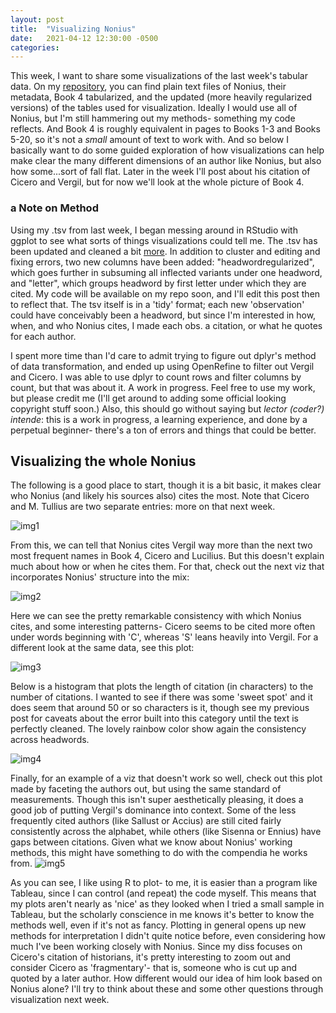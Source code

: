 ```yaml
---
layout: post
title:  "Visualizing Nonius"
date:   2021-04-12 12:30:00 -0500
categories: 
---
```



This week, I want to share some visualizations of the last week's tabular data. On my [repository](https://github.com/evacarrara/republatfrags), you can find plain text files of Nonius, their metadata, Book 4 tabularized, and the updated (more heavily regularized versions) of the tables used for visualization. Ideally I would use all of Nonius, but I'm still hammering out my methods- something my code reflects. And Book 4 is roughly equivalent in pages to Books 1-3 and Books 5-20, so it's not a *small* amount of text to work with. And so below I basically want to do some guided exploration of how visualizations can help make clear the many different dimensions of an author like Nonius, but also how some...sort of fall flat. Later in the week I'll post about his citation of Cicero and Vergil, but for now we'll look at the whole picture of Book 4. 


### a Note on Method

Using my .tsv from last week, I began messing around in RStudio with ggplot to see what sorts of things visualizations could tell me. The .tsv has been updated and cleaned a bit [more](https://github.com/evacarrara/republatfrags/blob/main/Tabular%20Nonius/nonm_bk4_4_11.tsv). In addition to cluster and editing and fixing errors, two new columns have been added: "headwordregularized", which goes further in subsuming all inflected variants under one headword, and "letter", which groups headword by first letter under which they are cited. My code will be available on my repo soon, and I'll edit this post then to reflect that. The tsv itself is in a 'tidy' format; each new 'observation' could have conceivably been a headword, but since I'm interested in how, when, and who Nonius cites, I made each obs. a citation, or what he quotes for each author. 

I spent more time than I'd care to admit trying to figure out dplyr's method of data transformation, and ended up using OpenRefine to filter out Vergil and Cicero. I was able to use dplyr to count rows and filter columns by count, but that was about it. A work in progress. Feel free to use my work, but please credit me (I'll get around to adding some official looking copyright stuff soon.) Also, this should go without saying but *lector (coder?) intende*: this is a work in progress, a learning experience, and done by a perpetual beginner- there's a ton of errors and things that could be better.


## Visualizing the whole Nonius

The following is a good place to start, though it is a bit basic, it makes clear who Nonius (and likely his sources also) cites the most. Note that Cicero and M. Tullius are two separate entries: more on that next week.

![img1](/evacarrara/assets/plotd32.jpg)

From this, we can tell that Nonius cites Vergil way more than the next two most frequent names in Book 4, Cicero and Lucilius. But this doesn't explain much about how or when he cites them. For that, check out the next viz that incorporates Nonius' structure into the mix:

![img2](/evacarrara/assets/plotg4.jpg)

Here we can see the pretty remarkable consistency with which Nonius cites, and some interesting patterns- Cicero seems to be cited more often under words beginning with 'C', whereas 'S' leans heavily into Vergil. For a different look at the same data, see this plot:

![img3](/evacarrara/assets/plotg3.jpg)

Below is a histogram that plots the length of citation (in characters) to the number of citations. I wanted to see if there was some 'sweet spot' and it does seem that around 50 or so characters is it, though see my previous post for caveats about the error built into this category until the text is perfectly cleaned. The lovely rainbow color show again the consistency across headwords.

![img4](/evacarrara/assets/plote1.jpg)

Finally, for an example of a viz that doesn't work so well, check out this plot made by faceting the authors out, but using the same standard of measurements. Though this isn't super aesthetically pleasing, it does a good job of putting Vergil's dominance into context. Some of the less frequently cited authors (like Sallust or Accius) are still cited fairly consistently across the alphabet, while others (like Sisenna or Ennius) have gaps between citations. Given what we know about Nonius' working methods, this might have something to do with the compendia he works from. 
![img5](/evacarrara/assets/plotc.jpg)


As you can see, I like using R to plot- to me, it is easier than a program like Tableau, since I can control (and repeat) the code myself. This means that my plots aren't nearly as 'nice' as they looked when I tried a small sample in Tableau, but the scholarly conscience in me knows it's better to know the methods well, even if it's not as fancy. Plotting in general opens up new methods for interpretation I didn't quite notice before, even considering how much I've been working closely with Nonius. Since my diss focuses on Cicero's citation of historians, it's pretty interesting to zoom out and consider Cicero as 'fragmentary'- that is, someone who is cut up and quoted by a later author. How different would our idea of him look based on Nonius alone? I'll try to think about these and some other questions through visualization next week. 